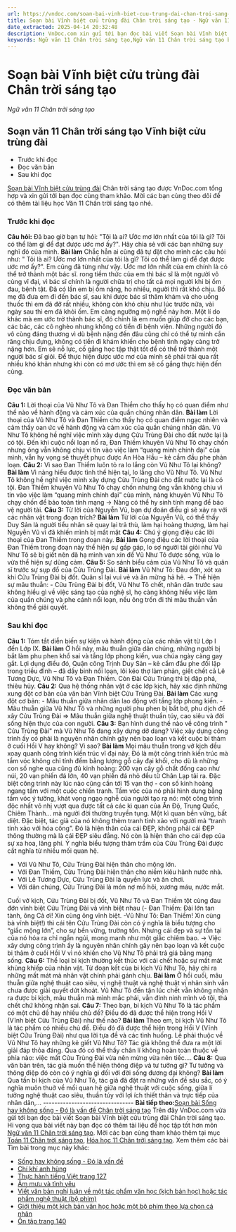 ```yaml
---
url: https://vndoc.com/soan-bai-vinh-biet-cuu-trung-dai-chan-troi-sang-tao-298208
title: Soạn bài Vĩnh biệt cửu trùng đài Chân trời sáng tạo - Ngữ văn 11 Chân trời sáng tạo - VnDoc.com
date_extracted: 2025-04-14 20:32:48
description: VnDoc.com xin gửi tới bạn đọc bài viết Soạn bài Vĩnh biệt cửu trùng đài Chân trời sáng tạo. Mời các bạn cùng theo dõi bài viết dưới đây.
keywords: Ngữ văn 11 Chân trời sáng tạo,Ngữ văn 11 Chân trời sáng tạo bài Vĩnh biệt cửu trùng đài,Soạn văn 11 Chân trời sáng tạo,văn 11 Chân trời sáng tạo,soạn văn 11 Chân trời,ngữ văn 11 Chân trời,Soạn bài Vĩnh biệt cửu trùng đài Chân trời sáng tạo,Soạn bài Vĩnh biệt cửu trùng đài,Soạn văn Vĩnh biệt cửu trùng đài,Vĩnh biệt cửu trùng đài
---
```


# Soạn bài Vĩnh biệt cửu trùng đài Chân trời sáng tạo
 _Ngữ văn 11 Chân trời sáng tạo_
## Soạn văn 11 Chân trời sáng tạo Vĩnh biệt cửu trùng đài
  * Trước khi đọc
  * Đọc văn bản
  * Sau khi đọc

[Soạn bài Vĩnh biệt cửu trùng đài](<https://vndoc.com/soan-bai-vinh-biet-cuu-trung-dai-chan-troi-sang-tao-298208>) Chân trời sáng tạo được VnDoc.com tổng hợp và xin gửi tới bạn đọc cùng tham khảo. Mời các bạn cùng theo dõi để có thêm tài liệu học Văn 11 Chân trời sáng tạo nhé.
### Trước khi đọc
**Câu hỏi:** Đã bao giờ bạn tự hỏi: "Tôi là ai? Ước mơ lớn nhất của tôi là gì? Tôi có thể làm gì để đạt được ước mơ ấy?". Hãy chia sẻ với các bạn những suy nghĩ đó của mình.
**Bài làm**
Chắc hẳn ai cũng đã tự đặt cho mình các câu hỏi như: " Tôi là ai? Ước mơ lớn nhất của tôi là gì? Tôi có thể làm gì để đạt được ước mơ ấy?". Em cũng đã từng như vậy. Ước mơ lớn nhất của em chính là có thể trở thành một bác sĩ. rong tiềm thức của em thì bác sĩ là một người vô cùng vĩ đại, vì bác sĩ chính là người chữa trị cho tất cả mọi người khi bị ốm đau, bệnh tật. Đã có lần em bị ốm nặng, ho nhiều, người thì rất khó chịu. Bố mẹ đã đưa em đi đến bác sĩ, sau khi được bác sĩ thăm khám và cho uống thuốc thì em đã đỡ rất nhiều, không còn khó chịu như lúc trước nữa, vài ngày sau thì em đã khỏi ốm. Em càng ngưỡng mộ nghề này hơn. Một lí do khác mà em ước trở thành bác sĩ, đó chính là em muốn giúp đỡ cho các bạn, các bác, các cô nghèo nhưng không có tiền đi bệnh viện. Những người đó vô cùng đáng thương vì dù bệnh nặng đến đâu cũng chỉ có thể tự mình cắn răng chịu đựng, không có tiền đi khám khiến cho bệnh tình ngày càng trở nặng hơn. Em sẽ nỗ lực, cố gắng học tập thật tốt để có thể trở thành một người bác sĩ giỏi. Để thực hiện được ước mơ của mình sẽ phải trải qua rất nhiều khó khăn nhưng khi còn có mơ ước thì em sẽ cố gắng thực hiện đến cùng.
### Đọc văn bản
**Câu 1:** Lời thoại của Vũ Như Tô và Đan Thiềm cho thấy họ có quan điểm như thế nào về hành động và cảm xúc của quần chúng nhân dân.
**Bài làm**
Lời thoại của Vũ Như Tô và Đan Thiềm cho thấy họ có quan điểm ngạc nhiên và cảm thấy oan ức về hành động và cảm xúc của quần chúng nhân dân. Vũ Như Tô không hề nghĩ việc mình xây dựng Cửu Trùng Đài cho đất nước lại là có tội. Đến khi cuộc nổi loạn nổ ra, Đan Thiềm khuyên Vũ Như Tô chạy chốn nhưng ông vẫn không chịu vì tin vào việc làm “quang minh chính đại” của mình, vẫn hy vọng sẽ thuyết phục được An Hòa Hầu – kẻ cầm đầu phe phản loạn.
**Câu 2:** Vì sao Đan Thiềm luôn tỏ ra lo lắng còn Vũ Như Tô lại không?
**Bài làm**
Vì nàng hiểu được tình thế hiện tại, lo lắng cho Vũ Như Tô. Vũ Như Tô không hề nghĩ việc mình xây dựng Cửu Trùng Đài cho đất nước lại là có tội. Đan Thiềm khuyên Vũ Như Tô chạy chốn nhưng ông vẫn không chịu vì tin vào việc làm “quang minh chính đại” của mình, nàng khuyên Vũ Như Tô chạy chốn để bảo toàn tính mạng -> Nàng có thể hy sinh tính mạng để bảo vệ người tài.
**Câu 3:** Từ lời của Nguyễn Vũ, bạn dự đoán điều gì sẽ xảy ra với các nhân vật trong đoạn trích?
**Bài làm**
Từ lời của Nguyễn Vũ, có thể thấy Duy Sản là người tiểu nhân sẽ quay lại trả thù, làm hại hoàng thượng, làm hại Nguyễn Vũ vì đã khiến mình bị mất mặt
**Câu 4:** Chú ý giọng điệu các lời thoại của Đan Thiềm trong đoạn này.
**Bài làm**
Gọng điệu các lời thoại của Đan Thiềm trong đoạn này thể hiện sự gấp gáp, lo sợ người tài giỏi như Vũ Như Tô sẽ bị giết nên đã hạ mình van xin để Vũ Như Tô được sống, vừa lo vừa thể hiện sự dũng cảm.
**Câu 5:** So sánh biểu cảm của Vũ Như Tô và quân sĩ trước sự sụp đổ của Cửu Trùng Đài.
**Bài làm**
Vũ Như Tô: Đau đớn, xót xa khi Cửu Trùng Đài bị đốt.
Quân sĩ lại vui vẻ và ăn mừng hả hê.
-> Thể hiện sự mâu thuẫn: - Cửu Trùng Đài bị đốt, Vũ Như Tô chết, nhân dân trước sau không hiểu gì về việc sáng tạo của nghệ sĩ, họ càng không hiểu việc làm của quần chúng và phe cánh nổi loạn, nếu ông trốn đi thì mâu thuẫn vẫn không thể giải quyết.
### Sau khi đọc
**Câu 1:** Tóm tắt diễn biến sự kiện và hành động của các nhân vật từ Lớp I đến Lớp IX.
**Bài làm**
Ở hồi này, mâu thuẫn giữa dân chúng, những người bị bắt làm phu phen khổ sai và tầng lớp phong kiến, vua chúa ngày càng gay gắt. Lợi dụng điều đó, Quận công Trịnh Duy Sản – kẻ cầm đầu phe đối lập trong triều đình – đã dấy binh nổi loạn, lôi kéo thợ làm phản, giết chết cả Lê Tương Dực, Vũ Như Tô và Đan Thiềm. Còn Đài Cửu Trùng thì bị đập phá, thiêu hủy.
**Câu 2:** Qua hệ thống nhân vật ở các lớp kịch, hãy xác định những xung đột cơ bản của văn bản Vĩnh biệt Cửu Trùng Đài.
**Bài làm**
Các xung đột cơ bản:
\- Mâu thuẫn giữa nhân dân lao động với tầng lớp phong kiến.
\- Mâu thuẫn giữa Vũ Như Tô và những người phu phen bị bắt bớ, phu dịch để xây Cửu Trùng Đài ⇒ Mâu thuẫn giữa nghệ thuật thuần túy, cao siêu và đời sống hiện thực của con người.
**Câu 3:** Bạn hình dung thế nào về công trình " Cửu Trùng Đài" mà Vũ Như Tô đang xây dựng dở dang? Việc xây dựng công trình ấy có phải là nguyên nhân chính gây nên bạo loạn và kết cuộc bi thảm ở cuối Hồi V hay không? Vì sao?
**Bài làm**
Mọi mâu thuẫn trong vở kịch đều xoay quanh công trình kiến trúc vĩ đại này.
Đó là một công trình kiến trúc mà tầm vóc không chỉ tính đếm bằng lượng gỗ cây đại khối, cho dù là những con số nghe qua cũng đủ kinh hoàng: 200 vạn cây gỗ chất đống cao như núi, 20 vạn phiến đá lớn, 40 vạn phiến đá nhỏ đều từ Chân Lạp tải ra. Đặc biệt công trình này lúc nào cũng cần tới 15 vạn thợ - con số kinh hoàng ngang tầm với một cuộc chiến tranh.
Tầm vóc của nó phải hình dung bằng tầm vóc ý tưởng, khát vọng ngạo nghễ của người tạo ra nó: một công trình độc nhất vô nhị vượt qua được tất cả các kì quan của Ấn Độ, Trung Quốc, Chiêm Thành… mà người đời thường truyền tụng. Một kì quan bền vững, bất diệt. Đặc biệt, tác giả của nó không thèm tranh tinh xảo với người mà “tranh tinh xảo với hóa công”.
Đó là hiện thân của cái ĐẸP, không phải cái ĐẸP thông thường mà là cái ĐẸP siêu đẳng. Nó còn là hiện thân cho cái đẹp của sự xa hoa, lãng phí.
Ý nghĩa biểu tượng thâm trầm của Cửu Trùng Đài được cắt nghĩa từ nhiều mối quan hệ.
  * Với Vũ Như Tô, Cửu Trùng Đài hiện thân cho mộng lớn.
  * Với Đan Thiềm, Cửu Trùng Đài hiện thân cho niềm kiêu hãnh nước nhà.
  * Với Lê Tương Dực, Cửu Trùng Đài là quyền lực và ăn chơi.
  * Với dân chúng, Cửu Trùng Đài là món nợ mồ hôi, xương máu, nước mắt.

Cuối vở kịch, Cửu Trùng Đài bị đốt, Vũ Như Tô và Đan Thiềm tột cùng đau đớn vĩnh biệt Cửu Trùng Đài và vĩnh biệt nhau \(- Đan Thiềm: Đài lớn tan tành, ông Cả ơi\! Xin cùng ông vĩnh biệt.
-Vũ Như Tô: Đan Thiềm\! Xin cùng bà vĩnh biệt\!\) thì cái tên Cửu Trùng Đài còn có ý nghĩa là biểu tượng cho “giấc mộng lớn”, cho sự bền vững, trường tồn. Nhưng cái đẹp và sự tồn tại của nó hóa ra chỉ ngắn ngủi, mong manh như một giấc chiêm bao.
-> Việc xây dựng công trình ấy là nguyên nhân chính gây nên bạo loạn và kết cuộc bi thảm ở cuối Hồi V vì nó khiến cho Vũ Như Tô phải trả giá bằng mạng sống.
**Câu 6:** Thể loại bi kịch thường kết thúc với cái chết hoặc sự mất mát khủng khiếp của nhân vật. Từ đoạn kết của bi kịch Vũ Như Tô, hãy chỉ ra những mất mát mà nhân vật chính phải gánh chịu.
**Bài làm**
Ở hồi cuối, mâu thuẫn giữa nghệ thuật cao siêu, vị nghệ thuật và nghệ thuật vị nhân sinh vẫn chưa được giải quyết dứt khoát. Vũ Như Tô đến tận lúc chết vẫn không nhận ra được bi kịch, mâu thuẫn mà mình mắc phải, vẫn đinh ninh mình vô tội, thà chết chứ không nhận sai.
**Câu 7:** Theo bạn, bi kịch Vũ Như Tô là tác phẩm có một chủ đề hay nhiều chủ đề? Điều đó đã được thể hiện trong Hồi V \(Vĩnh biệt Cửu Trùng Đài\) như thế nào?
**Bài làm**
Theo em, bi kịch Vũ Như Tô là tác phẩm có nhiều chủ đề. Điều đó đã được thể hiện trong Hồi V \(Vĩnh biệt Cửu Trùng Đài\) như qua lời tựa đề và các tình huống. Lẽ phải thuộc về Vũ Như Tô hay những kẻ giết Vũ Như Tô? Tác giả không thể đưa ra một lời giải đáp thỏa đáng. Qua đó có thể thấy chân lí không hoàn toàn thuộc về phía nào: việc mất Cửu Trùng Đài vừa nên mừng vừa nên tiếc....
**Câu 8:** Qua văn bản trên, tác giả muốn thể hiện thông điệp và tư tưởng gì? Tư tưởng và thông điệp đó còn có ý nghĩa gì đối với đời sống đương đại không?
**Bài làm**
Qua tấn bi kịch của Vũ Như Tô, tác giả đã đặt ra những vấn đề sâu sắc, có ý nghĩa muôn thuở về mối quan hệ giữa nghệ thuật với cuộc sống, giữa lí tưởng nghệ thuật cao siêu, thuần túy với lợi ích thiết thân và trực tiếp của nhân dân,...
\--------------------------------
**Bài tiếp theo:**[Soạn bài Sống hay không sống - Đó là vấn đề Chân trời sáng tạo](<https://vndoc.com/soan-bai-song-hay-khong-song-do-la-van-de-chan-troi-sang-tao-298210>)
Trên đây VnDoc.com vừa gửi tới bạn đọc bài viết Soạn bài Vĩnh biệt cửu trùng đài Chân trời sáng tạo. Hi vọng qua bài viết này bạn đọc có thêm tài liệu để học tập tốt hơn môn [Ngữ văn 11 Chân trời sáng tạo](<https://vndoc.com/ngu-van-11-chan-troi-sang-tao>). Mời các bạn cùng tham khảo thêm tại mục [Toán 11 Chân trời sáng tạo](<https://vndoc.com/toan-11-chan-troi-sang-tao>), [Hóa học 11 Chân trời sáng tạo](<https://vndoc.com/hoa-hoc-11-chan-troi-sang-tao>).
Xem thêm các bài Tìm bài trong mục này khác:
  * [Sống hay không sống - Đó là vấn đề](</soan-bai-song-hay-khong-song-do-la-van-de-chan-troi-sang-tao-298210>)
  * [Chí khí anh hùng](</soan-bai-chi-khi-anh-hung-chan-troi-sang-tao-298213>)
  * [Thực hành tiếng Việt trang 127](</soan-bai-thuc-hanh-tieng-viet-trang-127-chan-troi-sang-tao-298215>)
  * [Âm mưu và tình yêu](</soan-bai-am-muu-va-tinh-yeu-chan-troi-sang-tao-298221>)
  * [Viết văn bản nghị luận về một tác phẩm văn học \(kịch bản học\) hoặc tác phẩm nghệ thuật \(bộ phim\)](</soan-bai-viet-van-ban-nghi-luan-ve-mot-tac-pham-van-hoc-kich-ban-hoc-hoac-tac-pham-nghe-thuat-bo-phim-298223>)
  * [Giới thiệu một kịch bản văn học hoặc một bộ phim theo lựa chọn cá nhân](</soan-bai-gioi-thieu-mot-kich-ban-van-hoc-hoac-mot-bo-phim-theo-lua-chon-ca-nhan-chan-troi-sang-tao-298227>)
  * [Ôn tập trang 140](</soan-bai-on-tap-trang-140-chan-troi-sang-tao-298230>)

